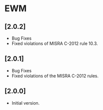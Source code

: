 # EWM

## [2.0.2]

- Bug Fixes
- Fixed violations of MISRA C-2012 rule 10.3.

## [2.0.1]

- Bug Fixes
- Fixed violations of the MISRA C-2012 rules.

## [2.0.0]

- Initial version.
